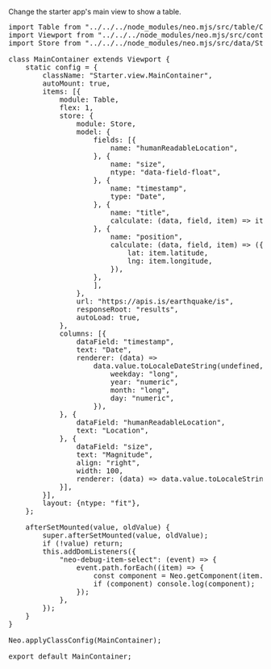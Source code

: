 Change the starter app's main view to show a table.

<pre class="runnable javascript readonly">
import Table from "../../../node_modules/neo.mjs/src/table/Container.mjs";
import Viewport from "../../../node_modules/neo.mjs/src/container/Viewport.mjs";
import Store from "../../../node_modules/neo.mjs/src/data/Store.mjs";

class MainContainer extends Viewport {
    static config = {
        className: "Starter.view.MainContainer",
        autoMount: true,
        items: [{
            module: Table,
            flex: 1,
            store: {
                module: Store,
                model: {
                    fields: [{
                        name: "humanReadableLocation",
                    }, {
                        name: "size",
                        ntype: "data-field-float",
                    }, {
                        name: "timestamp",
                        type: "Date",
                    }, {
                        name: "title",
                        calculate: (data, field, item) => item.humanReadableLocation,
                    }, {
                        name: "position",
                        calculate: (data, field, item) => ({
                            lat: item.latitude,
                            lng: item.longitude,
                        }),
                    },
                    ],
                },
                url: "https://apis.is/earthquake/is",
                responseRoot: "results",
                autoLoad: true,
            },
            columns: [{
                dataField: "timestamp",
                text: "Date",
                renderer: (data) =>
                    data.value.toLocaleDateString(undefined, {
                        weekday: "long",
                        year: "numeric",
                        month: "long",
                        day: "numeric",
                    }),
            }, {
                dataField: "humanReadableLocation",
                text: "Location",
            }, {
                dataField: "size",
                text: "Magnitude",
                align: "right",
                width: 100,
                renderer: (data) => data.value.toLocaleString(),
            }],
        }],
        layout: {ntype: "fit"},
    };

    afterSetMounted(value, oldValue) {
        super.afterSetMounted(value, oldValue);
        if (!value) return;
        this.addDomListeners({
            "neo-debug-item-select": (event) => {
                event.path.forEach((item) => {
                    const component = Neo.getComponent(item.id);
                    if (component) console.log(component);
                });
            },
        });
    }
}

Neo.applyClassConfig(MainContainer);

export default MainContainer;

</pre>
